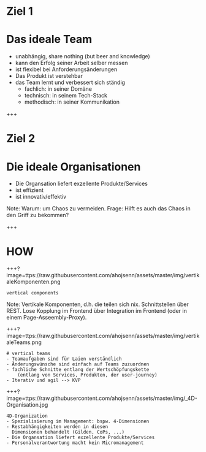 <!-- .slide: style="text-align: left; font-size: 0.6em;"-->

# Ziel 1
# Das ideale Team
- unabhängig, share nothing (but beer and knowledge)
- kann den Erfolg seiner Arbeit selber messen 
- ist flexibel bei Anforderungsänderungen
- Das Produkt ist verstehbar
- das Team lernt und verbessert sich ständig
	- fachlich: in seiner Domäne
	- technisch: in seinem Tech-Stack
	- methodisch: in seiner Kommunikation

+++
<!-- .slide: style="text-align: left; font-size: 0.6em;" -->
# Ziel 2
# Die ideale Organisationen
- Die Organsation liefert exzellente Produkte/Services
- ist effizient 
- ist innovativ/effektiv


Note:
Warum: um Chaos zu vermeiden. 
Frage: Hilft es auch das Chaos in den Griff zu bekommen?

+++
<!-- .slide: style="text-align: left; font-size: 0.6em;" -->
# HOW
<!-- .element: style="font-size: 5em; "-->

+++?image=ttps://raw.githubusercontent.com/ahojsenn/assets/master/img/vertikaleKomponenten.png
<!-- .slide: data-background="#EBD5D6" style="text-align: left; font-size: 0.6em;" -->
	vertical components
<!-- .element: class="fragment fade-out" style="font-size: 2em; color: #ff7700;" -->
Note:
Vertikale Komponenten, d.h. die teilen sich nix. Schnittstellen über REST. Lose Kopplung im Frontend über Integration im Frontend (oder in  einem Page-Asseembly-Proxy).


+++?image=ttps://raw.githubusercontent.com/ahojsenn/assets/master/img/vertikaleTeams.png
<!-- .slide: data-background="#EBD5D6" style="text-align: left; font-size: 0.6em;" -->
	# vertical teams
	- Teamaufgaben sind für Laien verständlich
	- Änderungswünsche sind einfach auf Teams zuzuordnen
	- fachliche Schnitte entlang der Wertschöpfungskette
    	(entlang von Services, Produkten, der user-journey)
	- Iterativ und agil --> KVP
<!-- .element: class="fragment fade-out" style="font-size: 1em; color: #ff7700;" -->

+++?image=ttps://raw.githubusercontent.com/ahojsenn/assets/master/img/_4D-Organisation.jpg
<!-- .slide: data-background="#EBD5D6" style="text-align: left; font-size: 0.6em;" -->
	4D-Organization
	- Spezialisierung im Management: bspw. 4-Dimensionen
	- Restabhängigkeiten werden in diesen 
	  Dimensionen behandelt (Gilden, CoPs, ...)
	- Die Organsation liefert exzellente Produkte/Services
	- Personalverantwortung macht kein Micromanagement
<!-- .element: class="fragment fade-out" style="font-size: 1em; color: #ff7700;" -->



